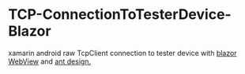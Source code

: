 # TCP-ConnectionToTesterDevice-Blazor
xamarin android raw TcpClient connection to tester device with <a href="https://jspuij.github.io/BlazorWebView.Docs/pages/index.html">blazor WebView</a> and <a href="https://github.com/ant-design-blazor/ant-design-blazor">ant design.</a>
